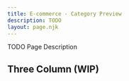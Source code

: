 ```yaml
---
title: E-commerce - Category Preview
description: TODO
layout: page.njk
---
```


TODO Page Description

## Three Column (WIP)

```